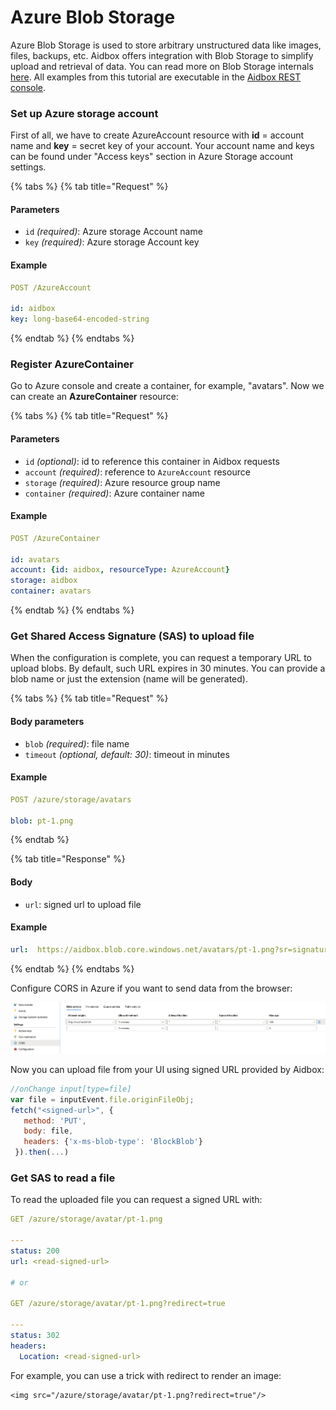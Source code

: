 # Azure Blob Storage

Azure Blob Storage is used to store arbitrary unstructured data like images, files, backups, etc. Aidbox offers integration with Blob Storage to simplify upload and retrieval of data. You can read more on Blob Storage internals [here](https://docs.microsoft.com/en-gb/azure/storage/blobs/storage-blobs-introduction). All examples from this tutorial are executable in the [Aidbox REST console](broken-reference).

### Set up Azure storage account

First of all, we have to create AzureAccount resource with **id** = account name and **key** = secret key of your account. Your account name and keys can be found under "Access keys" section in Azure Storage account settings.

{% tabs %}
{% tab title="Request" %}
#### Parameters

* `id` _(required)_: Azure storage Account name
* `key` _(required)_: Azure storage Account key

#### Example

```yaml
POST /AzureAccount

id: aidbox
key: long-base64-encoded-string
```
{% endtab %}
{% endtabs %}

### Register AzureContainer

Go to Azure console and create a container, for example, "avatars". Now we can create an **AzureContainer** resource:

{% tabs %}
{% tab title="Request" %}
#### Parameters

* `id` _(optional)_: id to reference this container in Aidbox requests
* `account` _(required)_: reference to `AzureAccount` resource
* `storage` _(required)_: Azure resource group name
* `container` _(required)_: Azure container name

#### Example

```yaml
POST /AzureContainer

id: avatars
account: {id: aidbox, resourceType: AzureAccount}
storage: aidbox
container: avatars
```
{% endtab %}
{% endtabs %}

### Get Shared Access Signature (SAS) to upload file

When the configuration is complete, you can request a temporary URL to upload blobs. By default, such URL expires in 30 minutes. You can provide a blob name or just the extension (name will be generated).

{% tabs %}
{% tab title="Request" %}
#### Body parameters

* `blob` _(required)_: file name
* `timeout` _(optional, default: 30)_: timeout in minutes

#### Example

```yaml
POST /azure/storage/avatars

blob: pt-1.png
```
{% endtab %}

{% tab title="Response" %}
#### Body

* `url`: signed url to upload file

#### Example

```yaml
url:  https://aidbox.blob.core.windows.net/avatars/pt-1.png?sr=signature
```
{% endtab %}
{% endtabs %}

Configure CORS in Azure if you want to send data from the browser:

![](<../../.gitbook/assets/image (7) (2).png>)

Now you can upload file from your UI using signed URL provided by Aidbox:

```javascript
//onChange input[type=file]
var file = inputEvent.file.originFileObj;
fetch("<signed-url>", { 
   method: 'PUT', 
   body: file, 
   headers: {'x-ms-blob-type': 'BlockBlob'}
 }).then(...)
```

### Get SAS to read a file

To read the uploaded file you can request a signed URL with:

```yaml
GET /azure/storage/avatar/pt-1.png

---
status: 200
url: <read-signed-url>

# or

GET /azure/storage/avatar/pt-1.png?redirect=true

---
status: 302
headers:
  Location: <read-signed-url>
```

For example, you can use a trick with redirect to render an image:

```markup
<img src="/azure/storage/avatar/pt-1.png?redirect=true"/>
```
